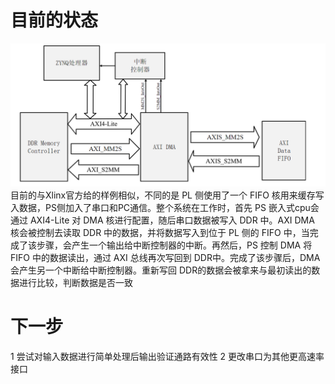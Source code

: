 # 目前的状态
![alt text](1.png)
目前的与Xlinx官方给的样例相似，不同的是 PL 侧使用了一个 FIFO 核用来缓存写入数据，PS侧加入了串口和PC通信。整个系统在工作时，首先 PS 嵌入式cpu会通过 AXI4-Lite 对 DMA 核进行配置，随后串口数据被写入 DDR 中。AXI DMA 核会被控制去读取 DDR 中的数据，并将数据写入到位于 PL 侧的 FIFO 中，当完成了该步骤，会产生一个输出给中断控制器的中断。再然后，PS 控制 DMA 将 FIFO 中的数据读出，通过 AXI 总线再次写回到 DDR中。完成了该步骤后，DMA 会产生另一个中断给中断控制器。重新写回 DDR的数据会被拿来与最初读出的数据进行比较，判断数据是否一致
# 下一步
1 尝试对输入数据进行简单处理后输出验证通路有效性 
2 更改串口为其他更高速率接口

